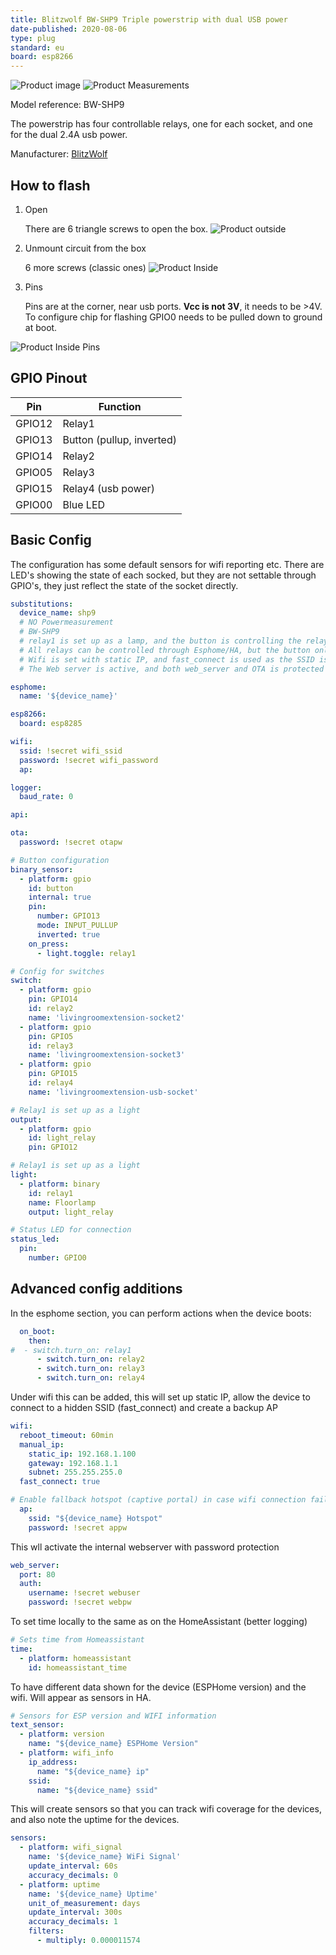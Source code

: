 ```yaml
---
title: Blitzwolf BW-SHP9 Triple powerstrip with dual USB power
date-published: 2020-08-06
type: plug
standard: eu
board: esp8266
---
```

  ![Product image](./BlitzWolf-BW-SHP9-Power-strip.jpg "Product Image")
  ![Product Measurements](./BlitzWolf-BW-SHP9-Power-strip-measurement.jpg "Product Measurements")

Model reference: BW-SHP9

The powerstrip has four controllable relays, one for each socket, and one for the dual 2.4A usb power.

Manufacturer:
[BlitzWolf](https://www.blitzwolf.com/BlitzWolf-BW-SHP9-15A-3300W-Smart-Power-Strip---3-Outlets-EU-with-Dual-USB-2.4A-Output,-Remote-Control,-Timing-Function,-Voice-Control,-Safety-Protection-and-Indicator-Light-p-417.html)

## How to flash

1. Open

   There are 6 triangle screws to open the box.
  ![Product outside](./BlitzWolf-BW-SHP9-Power-strip-outside.jpg "Product outside")
  
2. Unmount circuit from the box

   6 more screws (classic ones)
  ![Product Inside](./BlitzWolf-BW-SHP9-Power-strip-inside.jpg "Product Inside")

3. Pins

   Pins are at the corner, near usb ports. **Vcc is not 3V**, it needs to be >4V.
   To configure chip for flashing GPIO0 needs to be pulled down to ground at boot.

  ![Product Inside Pins](./BlitzWolf-BW-SHP9-Power-strip-connector.jpg "Product Inside")

## GPIO Pinout

| Pin    | Function                   |
|--------|----------------------------|
| GPIO12 | Relay1                     |
| GPIO13 | Button  (pullup, inverted) |
| GPIO14 | Relay2                     |
| GPIO05 | Relay3                     |
| GPIO15 | Relay4  (usb power)        |
| GPIO00 | Blue LED                   |

## Basic Config

The configuration has some default sensors for wifi reporting etc.
There are LED's showing the state of each socked, but they are not settable through GPIO's, they just reflect the state
of the socket directly.

```yaml
substitutions:
  device_name: shp9
  # NO Powermeasurement
  # BW-SHP9
  # relay1 is set up as a lamp, and the button is controlling the relay1
  # All relays can be controlled through Esphome/HA, but the button only controls relay1
  # Wifi is set with static IP, and fast_connect is used as the SSID is hidden
  # The Web server is active, and both web_server and OTA is protected by PW.

esphome:
  name: '${device_name}'

esp8266:
  board: esp8285

wifi:
  ssid: !secret wifi_ssid
  password: !secret wifi_password
  ap:

logger:
  baud_rate: 0

api:

ota:
  password: !secret otapw

# Button configuration
binary_sensor:
  - platform: gpio
    id: button
    internal: true
    pin:
      number: GPIO13
      mode: INPUT_PULLUP
      inverted: true
    on_press:
      - light.toggle: relay1

# Config for switches
switch:
  - platform: gpio
    pin: GPIO14
    id: relay2
    name: 'livingroomextension-socket2'
  - platform: gpio
    pin: GPIO5
    id: relay3
    name: 'livingroomextension-socket3'
  - platform: gpio
    pin: GPIO15
    id: relay4
    name: 'livingroomextension-usb-socket'

# Relay1 is set up as a light
output:
  - platform: gpio
    id: light_relay
    pin: GPIO12

# Relay1 is set up as a light
light:
  - platform: binary
    id: relay1
    name: Floorlamp
    output: light_relay

# Status LED for connection
status_led:
  pin:
    number: GPIO0
```

## Advanced config additions

In the esphome section, you can perform actions when the device boots:

```yaml
  on_boot:
    then:
#  - switch.turn_on: relay1
      - switch.turn_on: relay2
      - switch.turn_on: relay3
      - switch.turn_on: relay4
```

Under wifi this can be added, this will set up static IP, allow the device to connect to a hidden SSID (fast_connect)
and create a backup AP

```yaml
wifi:
  reboot_timeout: 60min
  manual_ip:
    static_ip: 192.168.1.100
    gateway: 192.168.1.1
    subnet: 255.255.255.0
  fast_connect: true

# Enable fallback hotspot (captive portal) in case wifi connection fails
  ap:
    ssid: "${device_name} Hotspot"
    password: !secret appw
```

This wll activate the internal webserver with password protection

```yaml
web_server:
  port: 80
  auth:
    username: !secret webuser
    password: !secret webpw
```

To set time locally to the same as on the HomeAssistant (better logging)

```yaml
# Sets time from Homeassistant
time:
  - platform: homeassistant
    id: homeassistant_time
```

To have different data shown for the device (ESPHome version) and the wifi. Will appear as sensors in HA.

```yaml
# Sensors for ESP version and WIFI information
text_sensor:
  - platform: version
    name: "${device_name} ESPHome Version"
  - platform: wifi_info
    ip_address:
      name: "${device_name} ip"
    ssid:
      name: "${device_name} ssid"
```

This will create sensors so that you can track wifi coverage for the devices, and also note the uptime for the devices.

```yaml
sensors:
  - platform: wifi_signal
    name: '${device_name} WiFi Signal'
    update_interval: 60s
    accuracy_decimals: 0
  - platform: uptime
    name: '${device_name} Uptime'
    unit_of_measurement: days
    update_interval: 300s
    accuracy_decimals: 1
    filters:
      - multiply: 0.000011574
```
